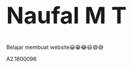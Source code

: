 <!DOCTYPE html>
<html>
<body>

<h1 style="font-size:60px;">Naufal M T</h1>

<p>Belajar membuat website&#128512;&#128513;&#128514;&#128515;&#128516;&#128517;</p>
<p>A2.1800096</p>
<p></p>
</body>
</html>